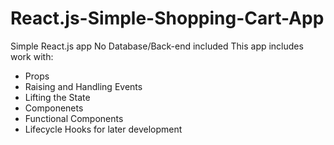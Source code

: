 # React.js-Simple-Shopping-Cart-App
Simple React.js app 
No Database/Back-end included
This app includes work with:
- Props
- Raising and Handling Events
- Lifting the State
- Componenets
- Functional Components
- Lifecycle Hooks for later development

